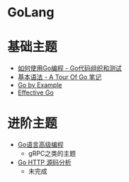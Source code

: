 # GoLang

# 基础主题

- [如何使用Go编程 - Go代码组织和测试](https://go-zh.org/doc/code.html)
- [基本语法 - A Tour Of Go 笔记](aTourOfGo.md)
- [Go by Example](https://books.studygolang.com/gobyexample/)
- [Effective Go](https://go-zh.org/doc/effective_go.html)

# 进阶主题

- [Go语言高级编程](https://chai2010.gitbooks.io/advanced-go-programming-book/content/)
  - gRPC之类的主题
- [Go HTTP 源码分析](../../Web/go/goHttp.md)
  - 未完成